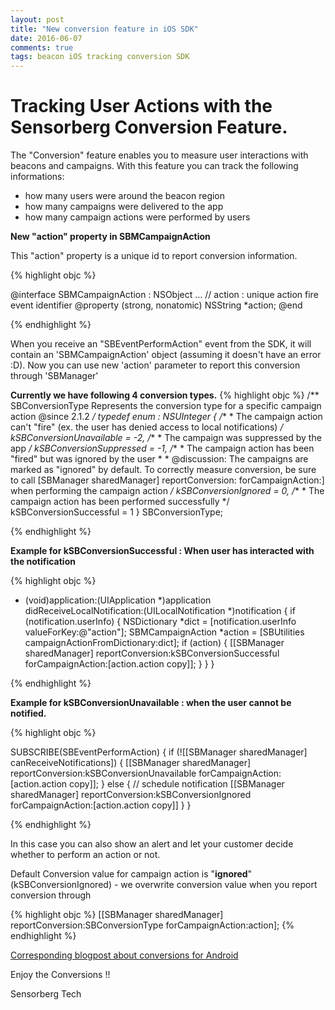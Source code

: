 ```yaml
---
layout: post
title: "New conversion feature in iOS SDK"
date: 2016-06-07
comments: true
tags: beacon iOS tracking conversion SDK
---
```


# Tracking User Actions with the Sensorberg Conversion Feature.

The "Conversion" feature enables you to measure user interactions with beacons and campaigns.
With this feature you can track the following informations:
- how many users were around the beacon region
- how many campaigns were delivered to the app
- how many campaign actions were performed by users

<!--more-->

**New "action" property in  SBMCampaignAction**

This "action" property is a unique id to report conversion information.

{% highlight objc %}

@interface SBMCampaignAction : NSObject
...
// action : unique action fire event identifier
@property (strong, nonatomic) NSString      *action;
@end

{% endhighlight %}

When you receive an "SBEventPerformAction" event from the SDK, it will contain an 'SBMCampaignAction' object (assuming it doesn't have an error :D).
Now you can use new 'action' parameter to report this conversion through 'SBManager'

**Currently we have following 4 conversion types.**
{% highlight objc %}
/**
 SBConversionType
 Represents the conversion type for a specific campaign action
 @since 2.1.2
 */
typedef enum : NSUInteger {
    /**
     *  The campaign action can't "fire" (ex. the user has denied access to local notifications)
     */
    kSBConversionUnavailable = -2,
    /**
     *  The campaign was suppressed by the app
     */
    kSBConversionSuppressed = -1,
    /**
     *  The campaign action has been "fired" but was ignored by the user
     *
     * @discussion: The campaigns are marked as "ignored" by default. To correctly measure conversion, be sure to call [SBManager sharedManager] reportConversion: forCampaignAction:] when performing the campaign action
     */
    kSBConversionIgnored = 0,
    /**
     *  The campaign action has been performed successfully
     */
    kSBConversionSuccessful = 1
} SBConversionType;

{% endhighlight %}

**Example for kSBConversionSuccessful :  When user has interacted with the notification**

{% highlight objc %}

- (void)application:(UIApplication *)application didReceiveLocalNotification:(UILocalNotification *)notification
{
    if (notification.userInfo) 
    {
        NSDictionary *dict = [notification.userInfo valueForKey:@"action"];
        SBMCampaignAction *action = [SBUtilities campaignActionFromDictionary:dict];
        if (action)
        {
            [[SBManager sharedManager] reportConversion:kSBConversionSuccessful forCampaignAction:[action.action copy]];
        }
    }
}

{% endhighlight %}

**Example for kSBConversionUnavailable : when the user cannot be notified.**

{% highlight objc %}

SUBSCRIBE(SBEventPerformAction)
{
    if (![[SBManager sharedManager] canReceiveNotifications])
    {
        [[SBManager sharedManager] reportConversion:kSBConversionUnavailable forCampaignAction:[action.action copy]];
    }
    else
    {
        // schedule notification
        [[SBManager sharedManager] reportConversion:kSBConversionIgnored forCampaignAction:[action.action copy]]
    }
}

{% endhighlight %}

In this case you can also show an alert and let your customer decide whether to perform an action or not.

Default Conversion value for campaign action is "**ignored**" (kSBConversionIgnored) - we overwrite conversion value when you report conversion through

{% highlight objc %}
[[SBManager sharedManager] reportConversion:SBConversionType forCampaignAction:action];
{% endhighlight %}

[Corresponding blogpost about conversions for Android](https://developer.sensorberg.com/2017/02/Conversion-feature-for-Android-SDK/ "Corresponding blogpost about conversions for Android")

Enjoy the Conversions !!

Sensorberg Tech

